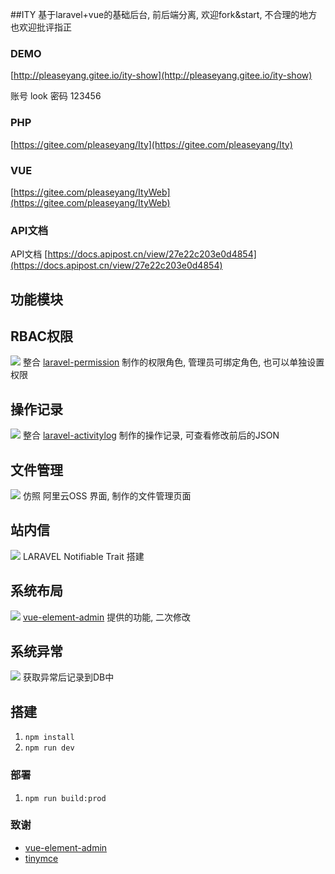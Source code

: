 ##ITY
基于laravel+vue的基础后台, 前后端分离, 欢迎fork&start, 不合理的地方也欢迎批评指正

### DEMO
[http://pleaseyang.gitee.io/ity-show](http://pleaseyang.gitee.io/ity-show)

账号 look 密码 123456

### PHP
[https://gitee.com/pleaseyang/Ity](https://gitee.com/pleaseyang/Ity)

### VUE
[https://gitee.com/pleaseyang/ItyWeb](https://gitee.com/pleaseyang/ItyWeb)

### API文档
API文档 [https://docs.apipost.cn/view/27e22c203e0d4854](https://docs.apipost.cn/view/27e22c203e0d4854)

## 功能模块
## RBAC权限
![](http://47.95.37.116/storage/md/RBAC权限.png)
整合 [laravel-permission](https://spatie.be/docs/laravel-permission/v3/introduction) 制作的权限角色, 管理员可绑定角色, 也可以单独设置权限

## 操作记录
![](http://47.95.37.116/storage/md/操作记录.png)
整合 [laravel-activitylog](https://spatie.be/docs/laravel-activitylog/v3/introduction) 制作的操作记录, 可查看修改前后的JSON

## 文件管理
![](http://47.95.37.116/storage/md/文件管理.png)
仿照 阿里云OSS 界面, 制作的文件管理页面

## 站内信
![](http://47.95.37.116/storage/md/站内信.png)
LARAVEL Notifiable Trait 搭建

## 系统布局
![](http://47.95.37.116/storage/md/系统布局.png)
[vue-element-admin](https://github.com/PanJiaChen/vue-element-admin) 提供的功能, 二次修改

## 系统异常
![](http://47.95.37.116/storage/md/系统异常.png)
获取异常后记录到DB中
 
## 搭建
1. `npm install`
2. `npm run dev`

### 部署
1. `npm run build:prod`

### 致谢
* [vue-element-admin](https://github.com/PanJiaChen/vue-element-admin)
* [tinymce](https://github.com/tinymce)
